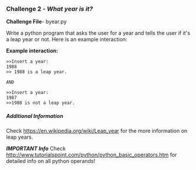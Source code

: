 ### Challenge 2 - *What year is it?*

**Challenge File**- byear.py

Write a python program that asks the user for a year and tells the user if it's a leap year or not. Here is an example interaction:

**Example interaction:**
    
    >>Insert a year:
    1988
    >> 1988 is a leap year.
  
    AND
    
    >>Insert a year:
    1987
    >>1988 is not a leap year.
    
  
##### *Additional Information*
Check https://en.wikipedia.org/wiki/Leap_year for the more information on leap years.

***IMPORTANT Info***
Check http://www.tutorialspoint.com/python/python_basic_operators.htm for detailed info on all python operands!




